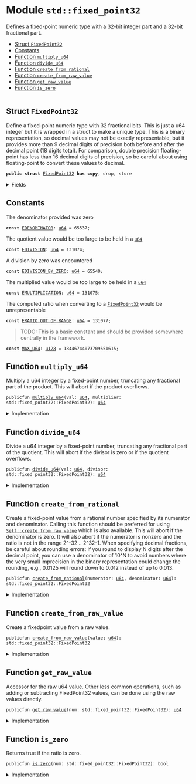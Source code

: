 
<a name="std_fixed_point32"></a>

# Module `std::fixed_point32`

Defines a fixed-point numeric type with a 32-bit integer part and
a 32-bit fractional part.


-  [Struct `FixedPoint32`](#std_fixed_point32_FixedPoint32)
-  [Constants](#@Constants_0)
-  [Function `multiply_u64`](#std_fixed_point32_multiply_u64)
-  [Function `divide_u64`](#std_fixed_point32_divide_u64)
-  [Function `create_from_rational`](#std_fixed_point32_create_from_rational)
-  [Function `create_from_raw_value`](#std_fixed_point32_create_from_raw_value)
-  [Function `get_raw_value`](#std_fixed_point32_get_raw_value)
-  [Function `is_zero`](#std_fixed_point32_is_zero)


<pre><code></code></pre>



<a name="std_fixed_point32_FixedPoint32"></a>

## Struct `FixedPoint32`

Define a fixed-point numeric type with 32 fractional bits.
This is just a u64 integer but it is wrapped in a struct to
make a unique type. This is a binary representation, so decimal
values may not be exactly representable, but it provides more
than 9 decimal digits of precision both before and after the
decimal point (18 digits total). For comparison, double precision
floating-point has less than 16 decimal digits of precision, so
be careful about using floating-point to convert these values to
decimal.


<pre><code><b>public</b> <b>struct</b> <a href="fixed_point32.md#std_fixed_point32_FixedPoint32">FixedPoint32</a> <b>has</b> <b>copy</b>, drop, store
</code></pre>



<details>
<summary>Fields</summary>


<dl>
<dt>
<code>value: <a href="u64.md#std_u64">u64</a></code>
</dt>
<dd>
</dd>
</dl>


</details>

<a name="@Constants_0"></a>

## Constants


<a name="std_fixed_point32_EDENOMINATOR"></a>

The denominator provided was zero


<pre><code><b>const</b> <a href="fixed_point32.md#std_fixed_point32_EDENOMINATOR">EDENOMINATOR</a>: <a href="u64.md#std_u64">u64</a> = 65537;
</code></pre>



<a name="std_fixed_point32_EDIVISION"></a>

The quotient value would be too large to be held in a <code><a href="u64.md#std_u64">u64</a></code>


<pre><code><b>const</b> <a href="fixed_point32.md#std_fixed_point32_EDIVISION">EDIVISION</a>: <a href="u64.md#std_u64">u64</a> = 131074;
</code></pre>



<a name="std_fixed_point32_EDIVISION_BY_ZERO"></a>

A division by zero was encountered


<pre><code><b>const</b> <a href="fixed_point32.md#std_fixed_point32_EDIVISION_BY_ZERO">EDIVISION_BY_ZERO</a>: <a href="u64.md#std_u64">u64</a> = 65540;
</code></pre>



<a name="std_fixed_point32_EMULTIPLICATION"></a>

The multiplied value would be too large to be held in a <code><a href="u64.md#std_u64">u64</a></code>


<pre><code><b>const</b> <a href="fixed_point32.md#std_fixed_point32_EMULTIPLICATION">EMULTIPLICATION</a>: <a href="u64.md#std_u64">u64</a> = 131075;
</code></pre>



<a name="std_fixed_point32_ERATIO_OUT_OF_RANGE"></a>

The computed ratio when converting to a <code><a href="fixed_point32.md#std_fixed_point32_FixedPoint32">FixedPoint32</a></code> would be unrepresentable


<pre><code><b>const</b> <a href="fixed_point32.md#std_fixed_point32_ERATIO_OUT_OF_RANGE">ERATIO_OUT_OF_RANGE</a>: <a href="u64.md#std_u64">u64</a> = 131077;
</code></pre>



<a name="std_fixed_point32_MAX_U64"></a>

> TODO: This is a basic constant and should be provided somewhere centrally in the framework.


<pre><code><b>const</b> <a href="fixed_point32.md#std_fixed_point32_MAX_U64">MAX_U64</a>: <a href="u128.md#std_u128">u128</a> = 18446744073709551615;
</code></pre>



<a name="std_fixed_point32_multiply_u64"></a>

## Function `multiply_u64`

Multiply a u64 integer by a fixed-point number, truncating any
fractional part of the product. This will abort if the product
overflows.


<pre><code>publicfun <a href="fixed_point32.md#std_fixed_point32_multiply_u64">multiply_u64</a>(val: <a href="u64.md#std_u64">u64</a>, multiplier: std::fixed_point32::FixedPoint32): <a href="u64.md#std_u64">u64</a>
</code></pre>



<details>
<summary>Implementation</summary>


<pre><code><b>public</b> <b>fun</b> <a href="fixed_point32.md#std_fixed_point32_multiply_u64">multiply_u64</a>(val: <a href="u64.md#std_u64">u64</a>, multiplier: <a href="fixed_point32.md#std_fixed_point32_FixedPoint32">FixedPoint32</a>): <a href="u64.md#std_u64">u64</a> {
    // The product of two 64 bit values <b>has</b> 128 bits, so perform the
    // multiplication <b>with</b> <a href="u128.md#std_u128">u128</a> types and keep the full 128 bit product
    // <b>to</b> avoid losing accuracy.
    <b>let</b> unscaled_product = val <b>as</b> <a href="u128.md#std_u128">u128</a> * (multiplier.value <b>as</b> <a href="u128.md#std_u128">u128</a>);
    // The unscaled product <b>has</b> 32 fractional bits (from the multiplier)
    // so rescale it by shifting away the low bits.
    <b>let</b> product = unscaled_product &gt;&gt; 32;
    // Check whether the value is too large.
    <b>assert</b>!(product &lt;= <a href="fixed_point32.md#std_fixed_point32_MAX_U64">MAX_U64</a>, <a href="fixed_point32.md#std_fixed_point32_EMULTIPLICATION">EMULTIPLICATION</a>);
    product <b>as</b> <a href="u64.md#std_u64">u64</a>
}
</code></pre>



</details>

<a name="std_fixed_point32_divide_u64"></a>

## Function `divide_u64`

Divide a u64 integer by a fixed-point number, truncating any
fractional part of the quotient. This will abort if the divisor
is zero or if the quotient overflows.


<pre><code>publicfun <a href="fixed_point32.md#std_fixed_point32_divide_u64">divide_u64</a>(val: <a href="u64.md#std_u64">u64</a>, divisor: std::fixed_point32::FixedPoint32): <a href="u64.md#std_u64">u64</a>
</code></pre>



<details>
<summary>Implementation</summary>


<pre><code><b>public</b> <b>fun</b> <a href="fixed_point32.md#std_fixed_point32_divide_u64">divide_u64</a>(val: <a href="u64.md#std_u64">u64</a>, divisor: <a href="fixed_point32.md#std_fixed_point32_FixedPoint32">FixedPoint32</a>): <a href="u64.md#std_u64">u64</a> {
    // Check for division by zero.
    <b>assert</b>!(divisor.value != 0, <a href="fixed_point32.md#std_fixed_point32_EDIVISION_BY_ZERO">EDIVISION_BY_ZERO</a>);
    // First convert <b>to</b> 128 bits and then shift left <b>to</b>
    // add 32 fractional zero bits <b>to</b> the dividend.
    <b>let</b> scaled_value = val <b>as</b> <a href="u128.md#std_u128">u128</a> &lt;&lt; 32;
    <b>let</b> quotient = scaled_value / (divisor.value <b>as</b> <a href="u128.md#std_u128">u128</a>);
    // Check whether the value is too large.
    <b>assert</b>!(quotient &lt;= <a href="fixed_point32.md#std_fixed_point32_MAX_U64">MAX_U64</a>, <a href="fixed_point32.md#std_fixed_point32_EDIVISION">EDIVISION</a>);
    // the value may be too large, which will cause the cast <b>to</b> fail
    // <b>with</b> an arithmetic error.
    quotient <b>as</b> <a href="u64.md#std_u64">u64</a>
}
</code></pre>



</details>

<a name="std_fixed_point32_create_from_rational"></a>

## Function `create_from_rational`

Create a fixed-point value from a rational number specified by its
numerator and denominator. Calling this function should be preferred
for using <code><a href="fixed_point32.md#std_fixed_point32_create_from_raw_value">Self::create_from_raw_value</a></code> which is also available.
This will abort if the denominator is zero. It will also
abort if the numerator is nonzero and the ratio is not in the range
2^-32 .. 2^32-1. When specifying decimal fractions, be careful about
rounding errors: if you round to display N digits after the decimal
point, you can use a denominator of 10^N to avoid numbers where the
very small imprecision in the binary representation could change the
rounding, e.g., 0.0125 will round down to 0.012 instead of up to 0.013.


<pre><code>publicfun <a href="fixed_point32.md#std_fixed_point32_create_from_rational">create_from_rational</a>(numerator: <a href="u64.md#std_u64">u64</a>, denominator: <a href="u64.md#std_u64">u64</a>): std::fixed_point32::FixedPoint32
</code></pre>



<details>
<summary>Implementation</summary>


<pre><code><b>public</b> <b>fun</b> <a href="fixed_point32.md#std_fixed_point32_create_from_rational">create_from_rational</a>(numerator: <a href="u64.md#std_u64">u64</a>, denominator: <a href="u64.md#std_u64">u64</a>): <a href="fixed_point32.md#std_fixed_point32_FixedPoint32">FixedPoint32</a> {
    // If the denominator is zero, this will <b>abort</b>.
    // Scale the numerator <b>to</b> have 64 fractional bits and the denominator
    // <b>to</b> have 32 fractional bits, so that the quotient will have 32
    // fractional bits.
    <b>let</b> scaled_numerator = numerator <b>as</b> <a href="u128.md#std_u128">u128</a> &lt;&lt; 64;
    <b>let</b> scaled_denominator = denominator <b>as</b> <a href="u128.md#std_u128">u128</a> &lt;&lt; 32;
    <b>assert</b>!(scaled_denominator != 0, <a href="fixed_point32.md#std_fixed_point32_EDENOMINATOR">EDENOMINATOR</a>);
    <b>let</b> quotient = scaled_numerator / scaled_denominator;
    <b>assert</b>!(quotient != 0 || numerator == 0, <a href="fixed_point32.md#std_fixed_point32_ERATIO_OUT_OF_RANGE">ERATIO_OUT_OF_RANGE</a>);
    // Return the quotient <b>as</b> a fixed-point number. We first need <b>to</b> check whether the cast
    // can succeed.
    <b>assert</b>!(quotient &lt;= <a href="fixed_point32.md#std_fixed_point32_MAX_U64">MAX_U64</a>, <a href="fixed_point32.md#std_fixed_point32_ERATIO_OUT_OF_RANGE">ERATIO_OUT_OF_RANGE</a>);
    <a href="fixed_point32.md#std_fixed_point32_FixedPoint32">FixedPoint32</a> { value: quotient <b>as</b> <a href="u64.md#std_u64">u64</a> }
}
</code></pre>



</details>

<a name="std_fixed_point32_create_from_raw_value"></a>

## Function `create_from_raw_value`

Create a fixedpoint value from a raw value.


<pre><code>publicfun <a href="fixed_point32.md#std_fixed_point32_create_from_raw_value">create_from_raw_value</a>(value: <a href="u64.md#std_u64">u64</a>): std::fixed_point32::FixedPoint32
</code></pre>



<details>
<summary>Implementation</summary>


<pre><code><b>public</b> <b>fun</b> <a href="fixed_point32.md#std_fixed_point32_create_from_raw_value">create_from_raw_value</a>(value: <a href="u64.md#std_u64">u64</a>): <a href="fixed_point32.md#std_fixed_point32_FixedPoint32">FixedPoint32</a> {
    <a href="fixed_point32.md#std_fixed_point32_FixedPoint32">FixedPoint32</a> { value }
}
</code></pre>



</details>

<a name="std_fixed_point32_get_raw_value"></a>

## Function `get_raw_value`

Accessor for the raw u64 value. Other less common operations, such as
adding or subtracting FixedPoint32 values, can be done using the raw
values directly.


<pre><code>publicfun <a href="fixed_point32.md#std_fixed_point32_get_raw_value">get_raw_value</a>(num: std::fixed_point32::FixedPoint32): <a href="u64.md#std_u64">u64</a>
</code></pre>



<details>
<summary>Implementation</summary>


<pre><code><b>public</b> <b>fun</b> <a href="fixed_point32.md#std_fixed_point32_get_raw_value">get_raw_value</a>(num: <a href="fixed_point32.md#std_fixed_point32_FixedPoint32">FixedPoint32</a>): <a href="u64.md#std_u64">u64</a> {
    num.value
}
</code></pre>



</details>

<a name="std_fixed_point32_is_zero"></a>

## Function `is_zero`

Returns true if the ratio is zero.


<pre><code>publicfun <a href="fixed_point32.md#std_fixed_point32_is_zero">is_zero</a>(num: std::fixed_point32::FixedPoint32): bool
</code></pre>



<details>
<summary>Implementation</summary>


<pre><code><b>public</b> <b>fun</b> <a href="fixed_point32.md#std_fixed_point32_is_zero">is_zero</a>(num: <a href="fixed_point32.md#std_fixed_point32_FixedPoint32">FixedPoint32</a>): bool {
    num.value == 0
}
</code></pre>



</details>


[//]: # ("File containing references which can be used from documentation")
